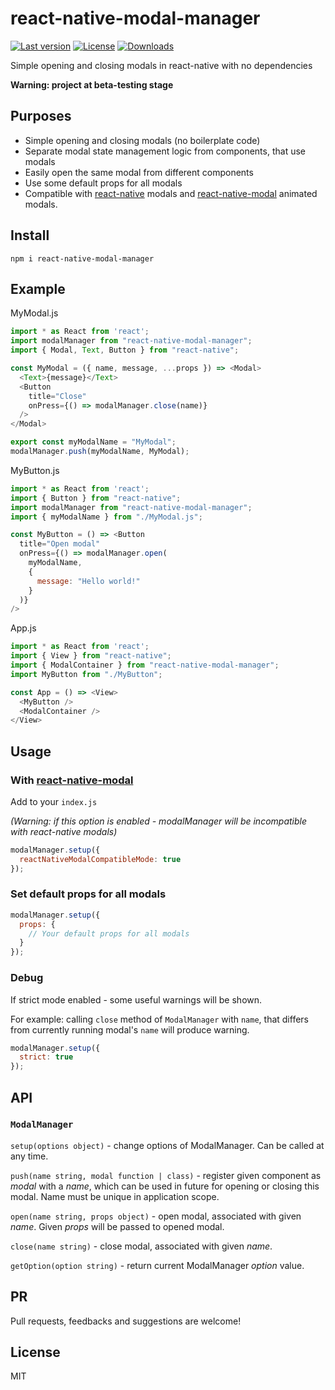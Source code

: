 # react-native-modal-manager

[![Last version](https://img.shields.io/npm/v/react-native-modal-manager.svg)](https://www.npmjs.com/package/react-native-modal-manager)
[![License](https://img.shields.io/npm/l/react-native-modal-manager)](./license.txt)
[![Downloads](https://img.shields.io/npm/dw/react-native-modal-manager)](https://www.npmjs.com/package/react-native-modal-manager)

Simple opening and closing modals in react-native with no dependencies

**Warning: project at beta-testing stage**

## Purposes

 - Simple opening and closing modals (no boilerplate code)
 - Separate modal state management logic from components, that use modals
 - Easily open the same modal from different components
 - Use some default props for all modals
 - Compatible with [react-native](https://reactnative.dev/docs/modal) modals and [react-native-modal](https://github.com/react-native-community/react-native-modal) animated modals.
 
## Install
`npm i react-native-modal-manager`

## Example
MyModal.js
```js
import * as React from 'react';
import modalManager from "react-native-modal-manager";
import { Modal, Text, Button } from "react-native";

const MyModal = ({ name, message, ...props }) => <Modal>  
  <Text>{message}</Text>
  <Button
    title="Close"
    onPress={() => modalManager.close(name)}
  />
</Modal>

export const myModalName = "MyModal";
modalManager.push(myModalName, MyModal);
```
MyButton.js
```js
import * as React from 'react';
import { Button } from "react-native";
import modalManager from "react-native-modal-manager";
import { myModalName } from "./MyModal.js";

const MyButton = () => <Button
  title="Open modal"
  onPress={() => modalManager.open(
    myModalName,
    {
      message: "Hello world!"
    }
  )}
/>
```
App.js
```js
import * as React from 'react';
import { View } from "react-native";
import { ModalContainer } from "react-native-modal-manager";
import MyButton from "./MyButton";

const App = () => <View>
  <MyButton />
  <ModalContainer />
</View>
```

## Usage
### With [react-native-modal](https://github.com/react-native-community/react-native-modal)
Add to your `index.js`

*(Warning: if this option is enabled - modalManager will be incompatible with react-native modals)*
```js
modalManager.setup({
  reactNativeModalCompatibleMode: true
});
```
### Set default props for all modals
```js
modalManager.setup({
  props: {
    // Your default props for all modals
  }
});
```
### Debug
If strict mode enabled - some useful warnings will be shown.

For example: calling `close` method of `ModalManager` with `name`, that differs from currently running modal's `name` will produce warning.
```js
modalManager.setup({
  strict: true
});
```

## API

### `ModalManager`
`setup(options object)` - change options of ModalManager. Can be called at any time.

`push(name string, modal function | class)` - register given component as *modal* with a *name*, which can be used in future for opening or closing this modal. Name must be unique in application scope. 

`open(name string, props object)` - open modal, associated with given *name*. Given *props* will be passed to opened modal.

`close(name string)` - close modal, associated with given *name*.

`getOption(option string)` - return current ModalManager *option* value.

## PR
Pull requests, feedbacks and suggestions are welcome!

## License
MIT
